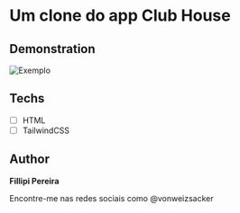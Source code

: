 # Um clone do app Club House

## Demonstration
<img src="https://macmagazine.com.br/wp-content/uploads/2021/02/08-clubhouse-2-623x1260.png" alt="Exemplo">

## Techs

* [ ] HTML
* [ ] TailwindCSS

## Author

**Fillipi Pereira**

Encontre-me nas redes sociais como @vonweizsacker